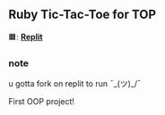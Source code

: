 ## Ruby Tic-Tac-Toe for TOP

🟧: [**Replit**](https://replit.com/@XAJX179/Tic-Tac-Toe#tic_tac_toe.rb)
### note
  u gotta fork on replit to run ¯\_(ツ)_/¯

First OOP project!
